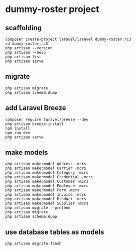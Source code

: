 # dummy-roster project

## scaffolding

```shell
composer create-project laravel/laravel dummy-roster.rc3
cd dummy-roster.rc3
php artisan --version
php artisan --help
php artisan list
php artisan serve
```

## migrate

```shell
php artisan migrate
php artisan schema:dump
```

## add Laravel Breeze

```shell
composer require laravel/breeze --dev
php artisan breeze:install
npm install
npm run dev
php artisan serve
```

## make models

```shell
php artisan make:model Address -mcrs
php artisan make:model Carrier -mcrs
php artisan make:model Category -mcrs
php artisan make:model Credential -mcrs
php artisan make:model Customer -mcrs
php artisan make:model Employee -mcrs
php artisan make:model Form -mcrs
php artisan make:model Invoice -mcrs
php artisan make:model Product -mcrs
php artisan make:model Supplier -mcrs
php artisan migrate --pretend
php artisan migrate
php artisan schema:dump
```

## use database tables as models

```shell
php artisan migrate:fresh
```
